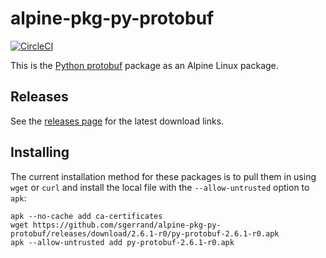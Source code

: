 # alpine-pkg-py-protobuf

[![CircleCI](https://img.shields.io/circleci/project/Meddington/alpine-pkg-py-protobuf/master.svg)](https://circleci.com/gh/Meddington/alpine-pkg-py-protobuf)

This is the [Python protobuf][py-protobuf] package as an Alpine Linux package.

## Releases

See the [releases page][releases] for the latest download links.

## Installing

The current installation method for these packages is to pull them in using
`wget` or `curl` and install the local file with the `--allow-untrusted` option
to `apk`:

```
apk --no-cache add ca-certificates
wget https://github.com/sgerrand/alpine-pkg-py-protobuf/releases/download/2.6.1-r0/py-protobuf-2.6.1-r0.apk
apk --allow-untrusted add py-protobuf-2.6.1-r0.apk
```

[py-protobuf]: https://pypi.python.org/pypi/protobuf
[releases]: https://github.com/sgerrand/alpine-pkg-py-protobuf/releases/
